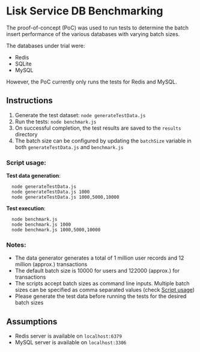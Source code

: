# Lisk Service DB Benchmarking

The proof-of-concept (PoC) was used to run tests to determine the batch insert performance of the various databases with varying batch sizes.

The databases under trial were:
  - Redis
  - SQLite
  - MySQL

However, the PoC currently only runs the tests for Redis and MySQL.

## Instructions

  1. Generate the test dataset: `node generateTestData.js`
  2. Run the tests: `node benchmark.js`
  3. On successful completion, the test results are saved to the `results` directory
  4. The batch size can be configured by updating the `batchSize` variable in both `generateTestData.js` and `benchmark.js`

### Script usage:

__Test data generation__:
```
  node generateTestData.js
  node generateTestData.js 1000
  node generateTestData.js 1000,5000,10000
```
__Test execution__:
```
  node benchmark.js
  node benchmark.js 1000
  node benchmark.js 1000,5000,10000
```
### Notes:

  - The data generator generates a total of 1 million user records and 12 million (approx.) transactions
  - The default batch size is 10000 for users and 122000 (approx.) for transactions
  - The scripts accept batch sizes as command line inputs. Multiple batch sizes can be specified as comma separated values (check [Script usage](#script-usage))
  - Please generate the test data before running the tests for the desired batch sizes

## Assumptions

  - Redis server is available on `localhost:6379`
  - MySQL server is available on `localhost:3306`
